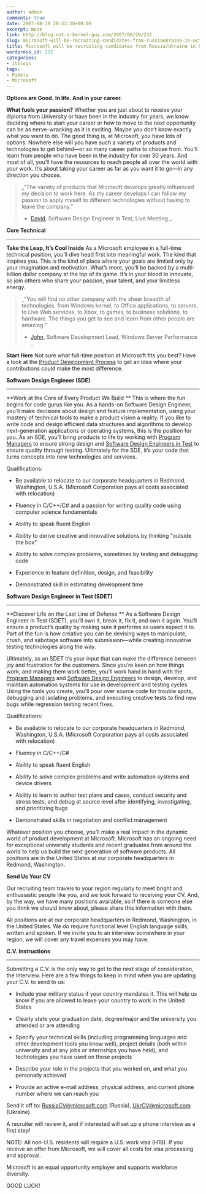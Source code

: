 ```yaml
---
author: admin
comments: true
date: 2007-08-29 20:53:18+00:00
excerpt: None
link: http://blog.not-a-kernel-guy.com/2007/08/29/232
slug: microsoft-will-be-recruiting-candidates-from-russiaukraine-in-october
title: Microsoft will be recruiting candidates from Russia/Ukraine in October.
wordpress_id: 232
categories:
- itblogs
tags:
- Работа
- Microsoft
---
```


**Options are Good.**
**In life. And in your career.**

**What fuels your passion?**
Whether you are just about to receive your diploma from University or have been in the industry for years, we know deciding where to start your career or how to move to the next opportunity can be as nerve-wracking as it is exciting. Maybe you don’t know exactly what you want to do. The good thing is, at Microsoft, you have lots of options. Nowhere else will you have such a variety of products and technologies to get behind—or so many career paths to choose from. You’ll learn from people who have been in the industry for over 30 years. And most of all, you’ll have the resources to reach people all over the world with your work. It’s about taking your career as far as you want it to go—in any direction you choose. 
	 

<!-- more -->


<blockquote>_“The variety of products that Microsoft develops greatly influenced my decision to work here. As my career develops I can follow my passion to apply myself to different technologies without having to leave the company.”

- [David](http://www.microsoft.com/college/meet_david.mspx), Software Design Engineer in Test, Live Meeting
_</blockquote>







**Core Technical**


* * *



**Take the Leap, It’s Cool Inside**
As a Microsoft employee in a full-time technical position, you’ll dive head first into meaningful work. The kind that inspires you. This is the kind of place where your goals are limited only by your imagination and motivation. What’s more, you’ll be backed by a multi-billion dollar company at the top of its game. It’s in your blood to innovate, so join others who share your passion, your talent, and your limitless energy.
	 




<blockquote>_"You will find no other company with the sheer breadth of technologies, from Windows kernel, to Office applications, to servers, to Live Web services, to Xbox, to games, to business solutions, to hardware. The things you get to see and learn from other people are amazing."

- [John](http://www.microsoft.com/college/meet_john.mspx), Software Development Lead, Windows Server Performance
_</blockquote>




**Start Here**
Not sure what full-time position at Microsoft fits you best? Have a look at the [Product Development Process](http://www.microsoft.com/college/fyp_prodcycle.aspx) to get an idea where your contributions could make the most difference. 

**Software Design Engineer (SDE)**


* * *



**Work at the Core of Every Product We Build **
This is where the fun begins for code gurus like you. As a hands-on Software Design Engineer, you’ll make decisions about design and feature implementation, using your mastery of technical tools to make a product vision a reality. If you like to write code and design efficient data structures and algorithms to develop next-generation applications or operating systems, this is the position for you. As an SDE, you’ll bring products to life by working with [Program Managers](http://www.microsoft.com/college/ft_pm.mspx) to ensure strong design and [Software Design Engineers in Test](http://www.microsoft.com/college/ft_softdesengtest.mspx) to ensure quality through testing. Ultimately for the SDE, it’s your code that turns concepts into new technologies and services. 

Qualifications:



	
  * Be available to relocate to our corporate headquarters in Redmond, Washington, U.S.A. (Microsoft Corporation pays all costs associated with relocation)

	
  * Fluency in C/C++/C# and a passion for writing quality code using computer science fundamentals

	
  * Ability to speak fluent English

	
  * Ability to derive creative and innovative solutions by thinking "outside the box"

	
  * Ability to solve complex problems, sometimes by testing and debugging code

	
  * Experience in feature definition, design, and feasibility

	
  * Demonstrated skill in estimating development time




**Software Design Engineer in Test (SDET)**


* * *



**Discover Life on the Last Line of Defense **
As a Software Design Engineer in Test (SDET), you’ll own it, break it, fix it, and own it again. You’ll ensure a product’s quality by making sure it performs as users expect it to. Part of the fun is how creative you can be devising ways to manipulate, crush, and sabotage software into submission—while creating innovative testing technologies along the way. 

Ultimately, as an SDET it’s your input that can make the difference between joy and frustration for the customers. Since you’re keen on how things work, and making them work better, you’ll work hand in hand with the [Program Managers](http://www.microsoft.com/college/ft_pm.mspx) and [Software Design Engineers](http://www.microsoft.com/college/ft_softdeseng.mspx) to design, develop, and maintain automation systems for use in development and testing cycles. Using the tools you create, you’ll pour over source code for trouble spots, debugging and isolating problems, and executing creative tests to find new bugs while regression testing recent fixes. 

Qualifications:



	
  * Be available to relocate to our corporate headquarters in Redmond, Washington, U.S.A. (Microsoft Corporation pays all costs associated with relocation)

	
  * Fluency in C/C++/C# 

	
  * Ability to speak fluent English

	
  * Ability to solve complex problems and write automation systems and device drivers

	
  * Ability to learn to author test plans and cases, conduct security and stress tests, and debug at source level after identifying, investigating, and prioritizing bugs

	
  * Demonstrated skills in negotiation and conflict management




Whatever position you choose, you’ll make a real impact in the dynamic world of product development at Microsoft. Microsoft has an ongoing need for exceptional university students and recent graduates from around the world to help us build the next generation of software products. All positions are in the United States at our corporate headquarters in Redmond, Washington.

**Send Us Your CV**

Our recruiting team travels to your region regularly to meet bright and enthusiastic people like you, and we look forward to receiving your CV. And, by the way, we have many positions available, so if there is someone else you think we should know about, please share this information with them.

All positions are at our corporate headquarters in Redmond, Washington, in the United States. We do require functional level English language skills, written and spoken. If we invite you to an interview somewhere in your region, we will cover any travel expenses you may have.

**C.V. Instructions**


* * *



Submitting a C.V. is the only way to get to the next stage of consideration, the interview. Here are a few things to keep in mind when you are updating your C.V. to send to us:




	
  * Include your military status if your country mandates it. This will help us know if you are allowed to leave your country to work in the United States

	
  * Clearly state your graduation date, degree/major and the university you attended or are attending

	
  * Specify your technical skills (including programming languages and other development tools you know well), project details (both within university and at any jobs or internships you have held), and technologies you have used on those projects

	
  * Describe your role in the projects that you worked on, and what you personally achieved

	
  * Provide an active e-mail address, physical address, and current phone number where we can reach you



Send it off to: [RussiaCV@microsoft.com](mailto:RussiaCV@microsoft.com) (Russia), [UkrCV@microsoft.com](mailto:UkrCV@microsoft.com) (Ukraine).
  
A recruiter will review it, and if interested will set up a phone interview as a first step!

NOTE: All non-U.S. residents will require a U.S. work visa (H1B). If you receive an offer from Microsoft, we will cover all costs for visa processing and approval.

Microsoft is an equal opportunity employer and supports workforce diversity.

GOOD LUCK!

